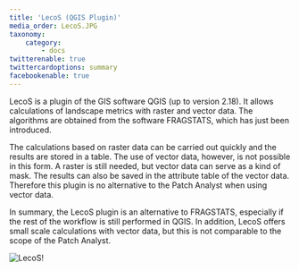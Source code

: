 ```yaml
---
title: 'LecoS (QGIS Plugin)'
media_order: LecoS.JPG
taxonomy:
    category:
        - docs
twitterenable: true
twittercardoptions: summary
facebookenable: true
---
```


LecoS is a plugin of the GIS software QGIS (up to version 2.18). It allows calculations of landscape metrics with raster and vector data. The algorithms are obtained from the software FRAGSTATS, which has just been introduced.

The calculations based on raster data can be carried out quickly and the results are stored in a table. The use of vector data, however, is not possible in this form. A raster is still needed, but vector data can serve as a kind of mask. The results can also be saved in the attribute table of the vector data. Therefore this plugin is no alternative to the Patch Analyst when using vector data.

In summary, the LecoS plugin is an alternative to FRAGSTATS, especially if the rest of the workflow is still performed in QGIS. In addition, LecoS offers small scale calculations with vector data, but this is not comparable to the scope of the Patch Analyst.

![LecoS!](LecoS.JPG?lightbox=800&classes=caption "Figure 14: LecoS - Landscape vector overlay (QGIS plugin)")
